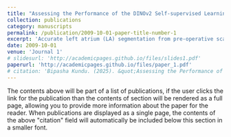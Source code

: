 ```yaml
---
title: "Assessing the Performance of the DINOv2 Self-supervised Learning Vision Transformer Model for the Segmentation of the Left Atrium from MRI Images"
collection: publications
category: manuscripts
permalink: /publication/2009-10-01-paper-title-number-1
excerpt: 'Accurate left atrium (LA) segmentation from pre-operative scans is crucial for diagnosing atrial fibrillation, treatment planning, and supporting surgical interventions. While deep learning models are key in medical image segmentation, they often require extensive manually annotated data. Foundation models trained on larger datasets have reduced this dependency, enhancing generalizability and robustness through transfer learning. We explore DINOv2, a self-supervised learning vision transformer trained on natural images, for LA segmentation using MRI. The challenges for LA's complex anatomy, thin boundaries, and limited annotated data make accurate segmentation difficult before & during the image-guided intervention. We demonstrate DINOv2's ability to provide accurate & consistent segmentation, achieving a mean Dice score of .871 & a Jaccard Index of .792 for end-to-end fine-tuning. Through few-shot learning across various data sizes & patient counts, DINOv2 consistently outperforms baseline models. These results suggest that DINOv2 effectively adapts to MRI with limited data, highlighting its potential as a competitive tool for segmentation & encouraging broader use in medical imaging.'
date: 2009-10-01
venue: 'Journal 1'
# slidesurl: 'http://academicpages.github.io/files/slides1.pdf'
paperurl: 'http://academicpages.github.io/files/paper_1.pdf'
# citation: 'Bipasha Kundu. (2025). &quot;Assessing the Performance of the DINOv2 Self-supervised Learning Vision Transformer Model for the Segmentation of the Left Atrium from MRI Images.&quot; <i>Journal 1</i>. 1(1).'
---
```


The contents above will be part of a list of publications, if the user clicks the link for the publication than the contents of section will be rendered as a full page, allowing you to provide more information about the paper for the reader. When publications are displayed as a single page, the contents of the above "citation" field will automatically be included below this section in a smaller font.
